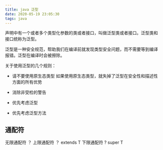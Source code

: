 ```yaml
---
title: java 泛型
date: 2020-05-19 23:05:30
tags: java
---
```


声明中有一个或者多个类型化参数的类或者接口，叫做泛型类或者接口。泛型类和接口统称为泛型。

泛型是一种安全规范，帮助我们在编译前就发现类型安全问题，而不需要等到编译报错。泛型在编译时会被擦除。

关于使用泛型的几个规则：

* 请不要使用原生态类型
    如果使用原生态类型，就失掉了泛型在安全性和描述性方面的所有优势
* 消除非受检的警告

* 优先考虑泛型

* 优先考虑泛型方法


## 通配符

无限通配符 ？
上限通配符 ？ extends T
下限通配符 ? super T

